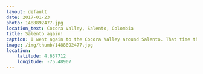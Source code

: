 ```yaml
---
layout: default
date: 2017-01-23
photo: 1488892477.jpg
location_text: Cocora Valley, Salento, Colombia
title: Salento again!
caption: I went again to the Cocora Valley around Salento. That time the weather was perfect to take nice shots. Like that one where you can see how tall that tree is compared to the people sitting next to it.
image: /img/thumb/1488892477.jpg
location:
    latitude: 4.637712
    longitude: -75.48907
---
```

